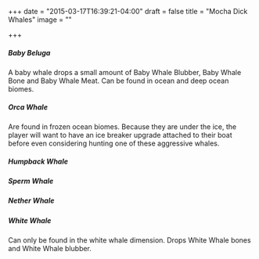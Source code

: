+++
date = "2015-03-17T16:39:21-04:00"
draft = false
title = "Mocha Dick Whales"
image = ""

+++

##### Baby Beluga
A baby whale drops a small amount of Baby Whale Blubber, Baby Whale Bone and Baby Whale Meat.  Can be found in ocean and deep ocean biomes.

##### Orca Whale

Are found in frozen ocean biomes.  Because they are under the ice, the player will want to have an ice breaker upgrade attached to their boat before even considering hunting one of these aggressive whales.

##### Humpback Whale
##### Sperm Whale
##### Nether Whale
##### White Whale
Can only be found in the white whale dimension.  Drops White Whale bones and White Whale blubber.
